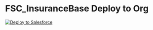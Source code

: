 # FSC_InsuranceBase Deploy to Org

<a href="https://githubsfdeploy.herokuapp.com?owner=snowriderau/FSC_InsuranceBase">
  <img alt="Deploy to Salesforce"
       src="https://raw.githubusercontent.com/afawcett/githubsfdeploy/master/src/main/webapp/resources/img/deploy.png">
</a>
